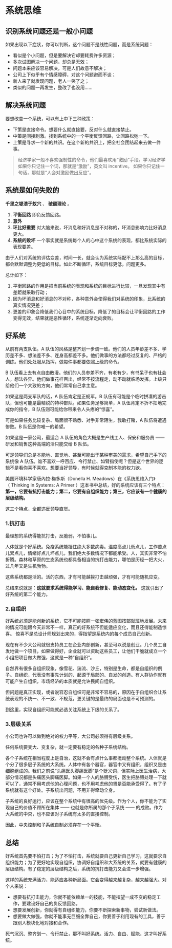 # 系统思维

## 识别系统问题还是一般小问题

如果出现以下症状，你可以判断，这个问题不是线性问题，而是系统问题：

- 看似是个小问题，但是要解决它却要耗费许多资源；
- 多次试图解决一个问题，却总是无效；
- 问题本来应该容易解决，可是人们故意不解决；
- 公司上下似乎有个情感障碍，对这个问题避而不谈；
- 新人来了就发现问题，老人一笑了之；
- 类似的问题一再发生，整改了也没用……

## 解决系统问题

要想改变一个系统，可以有上中下三种政策：

- 下策是直接命令。想要什么就直接要，反对什么就直接禁止。
- 中策是间接刺激。找到系统中的一个平衡反馈回路，让回路松弛一下。
- 上策是寻求一个新的共识。在这个新的共识上，把全社会团结起来去做一件事。

> 经济学家一般不喜欢强制性的命令，他们最喜欢用“激励”手段。学习经济学如果你只记住一个词，那就是“激励”，英文叫 incentive。
> 如果你只记住一句话，那就是“人会对激励做出反应”。

## 系统是如何失败的

**千里之堤溃于蚁穴** 、 **破窗理论** 。

1. **平衡回路** 即负反馈回路。
2. **意外**
3. **环比好重要** 对大脑来说，坏消息和好消息是不对称的，坏消息影响力比好消息更大。
4. **系统的败坏**  一个事实就是系统每个人的心中这个系统的表现，都比系统实际的表现要差。

由于人们对系统的评估变差，时间一长，就会认为系统实际配不上那么高的目标，都会默默调整为更低的目标。如此不断循环，系统目标更低，问题更多。

总计如下：

1. 平衡回路的作用是把当前系统的表现和系统的目标进行比较，一旦发现其中有差距就采取行动；
2. 因为坏消息和好消息的不对称，各种意外会使得我们对系统的印象，比系统的真实情况更差；
3. 更差的印象会降低我们心目中的系统目标，降低了的目标会让平衡回路的工作变得无效，结果就是恶性循环，系统逐渐走向衰败。

## 好系统

从前有两支队伍。A 队伍的风格是整齐划一步调一致。他们的人员年龄差不多、学历差不多、想法差不多、连身高都差不多。他们做事的方法都经过反复的、严格的训练。他们处处服从指挥，做每件事都要依照上级的命令。

B 队伍看上去有点自由散漫。他们的人员参差不齐，有老有少，有书呆子也有社会人，想法各异。他们做事花样百出，经常不按流程走，动不动就临场发挥。上级只给他们一个大致的方向，他们常常自己拿主意。

如果这是两支军队的话，A 队伍肯定是正规军。B 队伍有可能是个临时拼凑的游击队，但也可能是最精锐的特种部队。如果任务足够简单，A 队伍肯定不折不扣地完成你的指令，B 队伍则可能给你带来令人头疼的“惊喜”。

可是如果任务比较复杂、局面很不熟悉、对手非常陌生，我敢打赌，A 队伍将遭遇惨败。B 队伍是你唯一的希望。

如果这是一家公司，最适合 A 队伍的角色大概是生产线工人、保安和服务员 —— 研发和销售这种高端的活只能交给 B 队伍。

可是领导们总是本能地、直觉地、甚至可能出于某种审美的需求，希望自己手下的系统像 A 队伍。谁不喜欢一呼百应、令行禁止、如臂指使呢？但是这个世界的逻辑不是看你喜不喜欢。想要当好领导，有时候就得克制本能的权力欲。

美国环境科学家唐內拉‧梅多斯（Donella H. Meadows）在《系统思维入门》（ Thinking in Systems: A Primer ）这本书中总结，好的系统应该有三个特点：**第一，它要有抗打击能力；第二，它要有自组织能力；第三，它应该有一个健康的层级结构。**

这三个特点，全都违反领导直觉。

### 1.抗打击

最理想的系统得能抗打击，反脆弱，不怕事儿。

人体就是个好系统。免疫系统能挡住绝大多数病毒。温度高点儿低点儿，工作苦点儿累点儿，情绪好点儿坏点儿，我们绝大多数情况下都能承受。人，其实非常不怕折腾。森林和草原的生态系统也都具备相当的抗打击能力，哪怕是历经一把大火，过几年又是生机勃勃。

这些系统都是活的。活的东西，才有可能越挨打击越顽强，才有可能随机应变。

总结来说就是：**这就要求系统得能学习、能自我修复、能动态变化。** 这就引出了好系统的第二个能力。

### 2.自组织

好系统必须是能创新的系统，它不可能按照一张宏伟的蓝图按部就班地发展。未来的情况可能跟今天非常不一样，真正的好系统不但能适应变化，而且还得能制造惊喜。
惊喜不是总设计师规划出来的，得指望是系统内的每个成员自己创新。

现在有不少大公司就很支持员工在企业内部创新，甚至可以说是创业。几个员工自发地做一个项目，如果做得好，企业就可以资助这些员工，让他们干脆就成立一个小组把项目做大做强，这就是一种“自组织”。

自然界有很多自组织现象，像雪花、湍流、沙丘，特别是生命，都是自组织的例子。自组织，代表没有事先计划的、起源于局部的、自发的创造。有人群协作就有可能产生自组织，市场经济的本质就是允许民间自组织。

但问题是真正实现，或者说容忍自组织可是非常不容易的，原因在于自组织会让系统表现的不统一、不一致、不规范，更关键的是最终的局面也是不可预测的。

到这里，实现自组织可能就必选关注系统上下级的关系了。

### 3.层级关系

小公司也许可以做到绝对的权力平等，大公司必须得有层级关系。

任何系统要变大、变复杂，就一定要有稳定的各种子系统结构。

各个子系统在相当程度上是自治，这就不会有点什么事都搅动整个系统。人体就是个分了很多层子系统的大系统。人体中有各个器官，器官中又有组织，组织又是由细胞组成的。我们之前说“头痛医头脚痛医脚”是个贬义词，但实际上医生治病，大部分情况都是头痛医头脚痛医脚。如果一个人的胳膊受伤，医生把胳膊处理一下就可以了，通常不用考虑他的心理问题，也不用考虑他的肾是否能承受得了。有了子系统就有这个好处。子系统出问题，不用非得牵动全身。

子系统的良好运行，应该在整个系统中有很高的优先级。作为个人，你不能为了实现自己的价值不顾所在集体 —— 也就是你所属的那个子系统 —— 的成败。作为大系统的中央，也不应该对子系统有太多的直接控制。

因此，中央控制和子系统自制必须存在一个平衡。

## 总结

好系统首先要不怕打击；为了不怕打击，系统就要自己更新自己学习，这就要求自组织能力；为了更好地实现自组织，协调好自组织和大系统的关系，就要有健康的层级结构。有了稳定的层级结构之后，系统的抗打击能力又会进一步增强。

这样的系统充满活力，能适应各种新局面。它会变得越来越复杂，越来越强大。对个人来说：

- 想要有抗打击能力，你就不能依赖单一的技能，不能指望一成不变的稳定工作，要建设好自己的负反馈回路。
- 想要发展创新，你就得有自组织能力，你要不断探索新事物，尝试新做法。
- 想要做大做强，你就不能事无巨细全靠自己，你要善于利用现有的工具，善于跟别人模块化地对接和合作。

死气沉沉、整齐划一、令行禁止，那不叫好系统。活力、自由、赋能，这才叫好系统。
